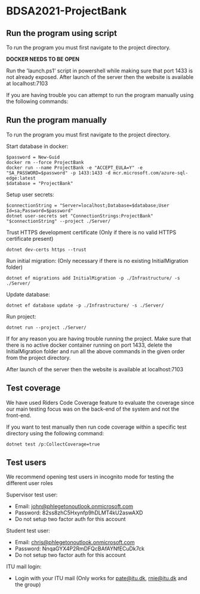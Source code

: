 # BDSA2021-ProjectBank

## Run the program using script

To run the program you must first navigate to the project directory.

**DOCKER NEEDS TO BE OPEN**

Run the 'launch.ps1' script in powershell while making sure that port 1433 is not already exposed. 
After launch of the server then the website is available at localhost:7103

If you are having trouble you can attempt to run the program manually using the following commands: 

## Run the program manually

To run the program you must first navigate to the project directory.

Start database in docker:

    $password = New-Guid
    docker rm --force ProjectBank
    docker run --name ProjectBank -e "ACCEPT_EULA=Y" -e "SA_PASSWORD=$password" -p 1433:1433 -d mcr.microsoft.com/azure-sql-edge:latest
    $database = "ProjectBank"
    
Setup user secrets:
    
    $connectionString = "Server=localhost;Database=$database;User Id=sa;Password=$password"
    dotnet user-secrets set "ConnectionStrings:ProjectBank" "$connectionString" --project ./Server/
    
Trust HTTPS development certificate (Only if there is no valid HTTPS certificate present)
    
    dotnet dev-certs https --trust
    
Run initial migration: (Only necessary if there is no existing InitialMigration folder)
    
    dotnet ef migrations add InitialMigration -p ./Infrastructure/ -s ./Server/
    
Update database:
    
    dotnet ef database update -p ./Infrastructure/ -s ./Server/ 
    
Run project:
    
    dotnet run --project ./Server/

If for any reason you are having trouble running the project. Make sure that there is no active docker container running on port 1433, delete the InitialMigration folder and run all the above commands in the given order from the project directory.

After launch of the server then the website is available at localhost:7103

## Test coverage
We have used Riders Code Coverage feature to evaluate the coverage since our main testing focus was on the back-end of the system and not the front-end.

If you want to test manually then run code coverage within a specific test directory using the following command:

    dotnet test /p:CollectCoverage=true

## Test users

We recommend opening test users in incognito mode for testing the different user roles

Supervisor test user:
- Email: john@phlegetonoutlook.onmicrosoft.com
- Password: 82ss8zhC5Hxynfp9hDLMT4kU2aswAXD
- Do not setup two factor auth for this account

Student test user:
- Email: chris@phlegetonoutlook.onmicrosoft.com
- Password: NnqaGYX4P2RmDFQcBAfAYNfECuDk7ck
- Do not setup two factor auth for this account
 
ITU mail login:
- Login with your ITU mail (Only works for pate@itu.dk, rnie@itu.dk and the group)
